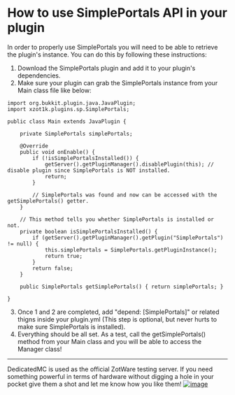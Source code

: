 # How to use SimplePortals API in your plugin

In order to properly use SimplePortals you will need to be able to retrieve the plugin's instance. You can do this by following these instructions:

1. Download the SimplePortals plugin and add it to your plugin's dependencies.  
2. Make sure your plugin can grab the SimplePortals instance from your Main class file like below:  

```
import org.bukkit.plugin.java.JavaPlugin;
import xzot1k.plugins.sp.SimplePortals;

public class Main extends JavaPlugin {

    private SimplePortals simplePortals;

    @Override
    public void onEnable() {
        if (!isSimplePortalsInstalled()) {
            getServer().getPluginManager().disablePlugin(this); // disable plugin since SimplePortals is NOT installed.
            return;
        }

        // SimplePortals was found and now can be accessed with the getSimplePortals() getter.
    }

    // This method tells you whether SimplePortals is installed or not.
    private boolean isSimplePortalsInstalled() {
        if (getServer().getPluginManager().getPlugin("SimplePortals") != null) {
            this.simplePortals = SimplePortals.getPluginInstance();
            return true;
        }
        return false;
    }

    public SimplePortals getSimplePortals() { return simplePortals; }

}
```

3. Once 1 and 2 are completed, add "depend: [SimplePortals]" or related thigns inside your plugin.yml (This step is optional, but never hurts to make sure SimplePortals is installed).  
4. Everything should be all set. As a test, call the getSimplePortals() method from your Main class and you will be able to access the Manager class!

***
DedicatedMC is used as the official ZotWare testing server. If you need something powerful in terms of hardware without digging a hole in your pocket give them a shot and let me know how you like them!
[![image](https://imgur.com/oqEKWO3.png)](https://dedimc.promo/XZot1K)
